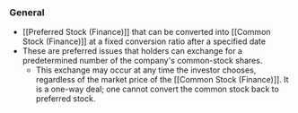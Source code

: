 ### General
- [[Preferred Stock (Finance)]] that can be converted into [[Common Stock (Finance)]] at a fixed conversion ratio after a specified date
- These are preferred issues that holders can exchange for a predetermined number of the company's common-stock shares. 
	- This exchange may occur at any time the investor chooses, regardless of the market price of the [[Common Stock (Finance)]]. It is a one-way deal; one cannot convert the common stock back to preferred stock.